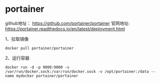 # portainer

github地址：
https://github.com/portainer/portainer
官网地址:
https://portainer.readthedocs.io/en/latest/deployment.html

1、拉取镜像
```
docker pull portainer/portainer
```

2、运行容器
```
docker run -d -p 9000:9000 -v /var/run/docker.sock:/var/run/docker.sock -v /opt/portainer:/data --name mydocker portainer/portainer
```